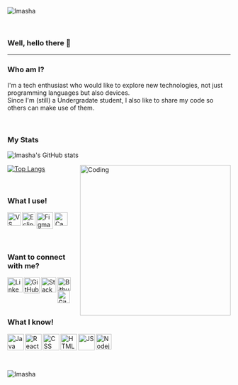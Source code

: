 <p align="left"> <img src="https://komarev.com/ghpvc/?username=Imasha-Senadheera&label=Profile%20views&color=0e75b6&style=flat" alt="Imasha" /> </p> 

<br>

### Well, hello there 👋

<hr>

### Who am I?
I'm a tech enthusiast who would like to explore new technologies, not just programming languages but also devices. <br> Since I'm (still) a Undergradate student, I also like to share my code so others can make use of them.
 

<br> 

### My Stats

![Imasha's GitHub stats](https://github-readme-stats.vercel.app/api?username=Imasha-Senadheera&show_icons=true&theme=flag-india)

<img align="right" alt="Coding" width="340" src="https://user-images.githubusercontent.com/121493197/215305321-6b395b8f-ab1e-4ee2-aa7b-007f04450b81.gif" />

[![Top Langs](https://github-readme-stats.vercel.app/api/top-langs/?username=Imasha-Senadheera&layout=compact&theme=flag-india)](https://github.com/anuraghazra/github-readme-stats)

<br>


### What I use!

<img align="left" src="https://user-images.githubusercontent.com/121493197/225221538-08a1ad6c-cef4-4fd9-98ac-297cec3a9c4d.png" alt="VS" width="30px"/> </a>

<img align="left" src="https://user-images.githubusercontent.com/121493197/225221666-354d92b8-b602-433f-bd44-eac3a8ff87f7.png" alt="Eclipse" width="30px"/> </a>

<img align="left" src="https://user-images.githubusercontent.com/121493197/225222059-3748608a-e693-4d03-95e9-7bde5277d1ed.png" alt="Figma" width="37px"/> </a>

<img align="left" src="https://user-images.githubusercontent.com/121493197/225222206-63d9170d-5d42-483b-9ba5-4c03ee089f5e.png" alt="Canva" width="30px"/> </a>

<br> <br> <br> <br>

### Want to connect with me? 

<a href="https://www.linkedin.com/in/imasha-senadheera-71027320a/"> <img align="left" src="https://user-images.githubusercontent.com/121493197/211028037-65fe2fb1-a56b-4739-8c9b-bc8cd3b9924c.png" alt="LinkedIn" width="34px"/> </a>

<a href="https://github.com/"> <img align="left" src="https://user-images.githubusercontent.com/121493197/211023152-20cb3107-a3c8-4185-95be-7708633e7608.png" alt="GitHub" width="36px"/> </a>

<a href="https://stackoverflow.com/users/19914811/imasha-senadheera"> <img align="left" src="https://user-images.githubusercontent.com/121493197/211028351-6c56cbfe-ab65-4f3f-a5c0-f441fcf53573.png" alt="Stack" width="34px"/> </a>
  
<a href="https://bitbucket.org/account/workspaces"> <img align="left" src="https://user-images.githubusercontent.com/121493197/214253816-3008466c-e5a8-4e66-a090-f6576d1b9381.png" alt="Bitbucket" width="30px"/> </a> 

<a href="https://trello.com/u/imashasenadheera/boards"> <img align="left" src="https://user-images.githubusercontent.com/121493197/214254922-1098611d-3f29-48bd-800d-6c74e6533314.png" alt="GitHub" width="28px"/> </a>

<br> <br> <br> <br>

### What I know!

<img align="left" src="https://user-images.githubusercontent.com/121493197/225217966-3ec06698-3378-4eed-a6aa-68ad42fabbbe.png" alt="Java" width="37px"/> </a>

<img align="left" src="https://github.com/Imasha-Senadheera/Imasha-Senadheera/assets/121493197/0ecbcd96-836a-4306-8be0-4e2411df9ec7 " alt="React" width="37px"/> </a>

<img align="left" src="https://user-images.githubusercontent.com/121493197/225219189-6a09f544-b695-4077-a90d-a189a132a9c7.png" alt="CSS" width="37px"/> </a>

<img align="left" src="https://user-images.githubusercontent.com/121493197/225219528-a8d67722-07c5-4917-bec7-f2a6e02ae781.png" alt="HTML" width="37px"/> </a>

<img align="left" src="https://user-images.githubusercontent.com/121493197/225220365-1caaecd9-035a-4c64-abd2-4a66424959e9.png" alt="JS" width="37px"/> </a>

<img align="left" src="https://github.com/Imasha-Senadheera/Imasha-Senadheera/assets/121493197/afd98e77-bf14-4eea-a47e-e6cb1e8e11af" alt="Nodejs" width="35px"/> </a>

<br> <br> <br> <br>

<p><img align="center" src="https://github-readme-streak-stats.herokuapp.com/?user=Imasha-Senadheera" alt="Imasha" /></p>
